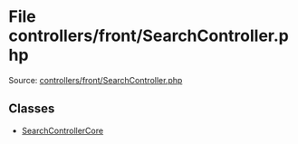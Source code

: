 File controllers/front/SearchController.php
=========

Source: [controllers/front/SearchController.php](https://github.com/PrestaShop/PrestaShop/blob/1.5.2.0/controllers/front/SearchController.php)


Classes
-------

* [SearchControllerCore](class.SearchControllerCore.md)

